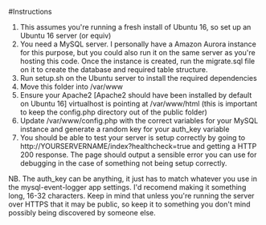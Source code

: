 #Instructions

1) This assumes you're running a fresh install of Ubuntu 16, so set up an Ubuntu 16 server (or equiv)
2) You need a MySQL server. I personally have a Amazon Aurora instance for this purpose, but you could also run it on the same server as you're hosting this code. Once the instance is created, run the migrate.sql file on it to create the database and required table structure.
2) Run setup.sh on the Ubuntu server to install the required dependencies
3) Move this folder into /var/www
4) Ensure your Apache2 [Apache2 should have been installed by default on Ubuntu 16] virtualhost is pointing at /var/www/html (this is important to keep the config.php directory out of the public folder)
5) Update /var/www/config.php with the correct variables for your MySQL instance and generate a random key for your auth_key variable
6) You should be able to test your server is setup correctly by going to http://YOURSERVERNAME/index?healthcheck=true and getting a HTTP 200 response. The page should output a sensible error you can use for debugging in the case of something not being setup correctly.

NB. The auth_key can be anything, it just has to match whatever you use in the mysql-event-logger app settings. I'd recomend making it something long, 16-32 characters. Keep in mind that unless you're running the server over HTTPS that it may be public, so keep it to something you don't mind possibly being discovered by someone else.
